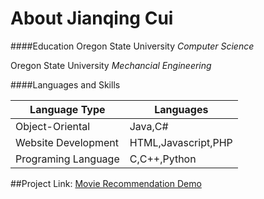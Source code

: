 # About Jianqing Cui

####Education 
Oregon State University  *Computer Science*

Oregon State University  *Mechancial Engineering*

####Languages and Skills

   Language Type     | Languages
---------------------|----------
  Object-Oriental    | Java,C#
  Website Development|HTML,Javascript,PHP
  Programing Language|C,C++,Python

##Project Link:
[Movie Recommendation Demo](http://laurencui.github.io/JS_Proj-movie/)
